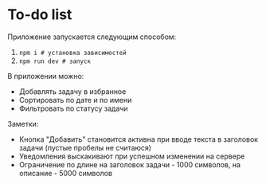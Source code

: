 # To-do list
Приложение запускается следующим способом:
1. `npm i # установка зависимостей`
2. `npm run dev # запуск`

В приложении можно:
- Добавлять задачу в избранное
- Сортировать по дате и по имени
- Фильтровать по статусу задачи

Заметки:
- Кнопка "Добавить" становится активна при вводе текста в заголовок задачи (пустые пробелы не считаюся)
- Уведомления выскакивают при успешном изменении на сервере
- Ограничение по длине на заголовок задачи - 1000 символов, на описание - 5000 символов
